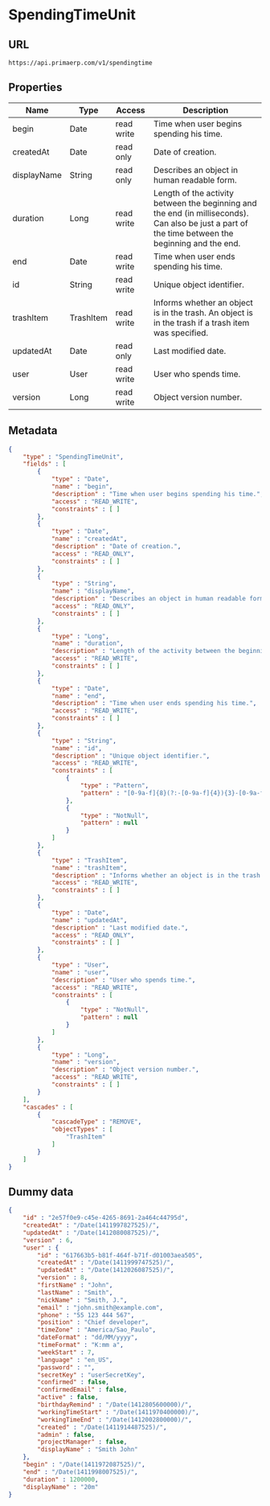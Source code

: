 SpendingTimeUnit
==

## URL

	https://api.primaerp.com/v1/spendingtime

## Properties

| Name        | Type      | Access     | Description                                                                                                                                        |
|-------------|-----------|------------|----------------------------------------------------------------------------------------------------------------------------------------------------|
| begin       | Date      | read write | Time when user begins spending his time.                                                                                                           |
| createdAt   | Date      | read only  | Date of creation.                                                                                                                                  |
| displayName | String    | read only  | Describes an object in human readable form.                                                                                                        |
| duration    | Long      | read write | Length of the activity between the beginning and the end (in milliseconds). Can also be just a part of the time between the beginning and the end. |
| end         | Date      | read write | Time when user ends spending his time.                                                                                                             |
| id          | String    | read write | Unique object identifier.                                                                                                                          |
| trashItem   | TrashItem | read write | Informs whether an object is in the trash. An object is in the trash if a trash item was specified.                                                |
| updatedAt   | Date      | read only  | Last modified date.                                                                                                                                |
| user        | User      | read write | User who spends time.                                                                                                                              |
| version     | Long      | read write | Object version number.                                                                                                                             |

## Metadata

```JSON
{
	"type" : "SpendingTimeUnit",
	"fields" : [
		{
			"type" : "Date",
			"name" : "begin",
			"description" : "Time when user begins spending his time.",
			"access" : "READ_WRITE",
			"constraints" : [ ]
		},
		{
			"type" : "Date",
			"name" : "createdAt",
			"description" : "Date of creation.",
			"access" : "READ_ONLY",
			"constraints" : [ ]
		},
		{
			"type" : "String",
			"name" : "displayName",
			"description" : "Describes an object in human readable form.",
			"access" : "READ_ONLY",
			"constraints" : [ ]
		},
		{
			"type" : "Long",
			"name" : "duration",
			"description" : "Length of the activity between the beginning and the end (in milliseconds). Can also be just a part of the time between the beginning and the end.",
			"access" : "READ_WRITE",
			"constraints" : [ ]
		},
		{
			"type" : "Date",
			"name" : "end",
			"description" : "Time when user ends spending his time.",
			"access" : "READ_WRITE",
			"constraints" : [ ]
		},
		{
			"type" : "String",
			"name" : "id",
			"description" : "Unique object identifier.",
			"access" : "READ_WRITE",
			"constraints" : [
				{
					"type" : "Pattern",
					"pattern" : "[0-9a-f]{8}(?:-[0-9a-f]{4}){3}-[0-9a-f]{12}"
				},
				{
					"type" : "NotNull",
					"pattern" : null
				}
			]
		},
		{
			"type" : "TrashItem",
			"name" : "trashItem",
			"description" : "Informs whether an object is in the trash. An object is in the trash if a trash item was specified.",
			"access" : "READ_WRITE",
			"constraints" : [ ]
		},
		{
			"type" : "Date",
			"name" : "updatedAt",
			"description" : "Last modified date.",
			"access" : "READ_ONLY",
			"constraints" : [ ]
		},
		{
			"type" : "User",
			"name" : "user",
			"description" : "User who spends time.",
			"access" : "READ_WRITE",
			"constraints" : [
				{
					"type" : "NotNull",
					"pattern" : null
				}
			]
		},
		{
			"type" : "Long",
			"name" : "version",
			"description" : "Object version number.",
			"access" : "READ_WRITE",
			"constraints" : [ ]
		}
	],
	"cascades" : [
		{
			"cascadeType" : "REMOVE",
			"objectTypes" : [
				"TrashItem"
			]
		}
	]
}
```

## Dummy data

```JSON
{
	"id" : "2e57f0e9-c45e-4265-8691-2a464c44795d",
	"createdAt" : "/Date(1411997827525)/",
	"updatedAt" : "/Date(1412080087525)/",
	"version" : 6,
	"user" : {
		"id" : "617663b5-b81f-464f-b71f-d01003aea505",
		"createdAt" : "/Date(1411999747525)/",
		"updatedAt" : "/Date(1412026087525)/",
		"version" : 8,
		"firstName" : "John",
		"lastName" : "Smith",
		"nickName" : "Smith, J.",
		"email" : "john.smith@example.com",
		"phone" : "55 123 444 567",
		"position" : "Chief developer",
		"timeZone" : "America/Sao_Paulo",
		"dateFormat" : "dd/MM/yyyy",
		"timeFormat" : "K:mm a",
		"weekStart" : 7,
		"language" : "en_US",
		"password" : "",
		"secretKey" : "userSecretKey",
		"confirmed" : false,
		"confirmedEmail" : false,
		"active" : false,
		"birthdayRemind" : "/Date(1412805600000)/",
		"workingTimeStart" : "/Date(1411970400000)/",
		"workingTimeEnd" : "/Date(1412002800000)/",
		"created" : "/Date(1411914487525)/",
		"admin" : false,
		"projectManager" : false,
		"displayName" : "Smith John"
	},
	"begin" : "/Date(1411972087525)/",
	"end" : "/Date(1411998007525)/",
	"duration" : 1200000,
	"displayName" : "20m"
}
```
